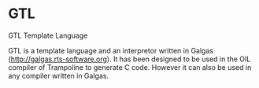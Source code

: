 # GTL
GTL Template Language

GTL is a template language and an interpretor written in Galgas (http://galgas.rts-software.org). It has been designed to be used in the OIL compiler of Trampoline to generate C code. However it can also be used in any compiler written in Galgas.
